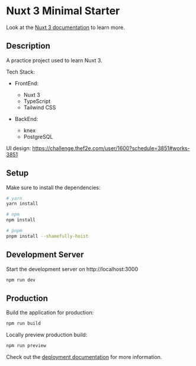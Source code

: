 # Nuxt 3 Minimal Starter

Look at the [Nuxt 3 documentation](https://nuxt.com/docs/getting-started/introduction) to learn more.

## Description

A practice project used to learn Nuxt 3.

Tech Stack:
- FrontEnd:
  - Nuxt 3
  - TypeScript
  - Tailwind CSS
  
- BackEnd:
  - knex
  - PostgreSQL

UI design:
https://challenge.thef2e.com/user/1600?schedule=3851#works-3851


## Setup

Make sure to install the dependencies:

```bash
# yarn
yarn install

# npm
npm install

# pnpm
pnpm install --shamefully-hoist
```

## Development Server

Start the development server on http://localhost:3000

```bash
npm run dev
```

## Production

Build the application for production:

```bash
npm run build
```

Locally preview production build:

```bash
npm run preview
```

Check out the [deployment documentation](https://nuxt.com/docs/getting-started/deployment) for more information.
